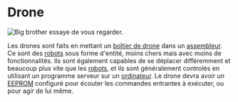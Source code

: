 # Drone

![Big brother essaye de vous regarder.](item:OpenComputers:item@84)

Les drones sont faits en mettant un [boîtier de drone](droneCase1.md) dans un [assembleur](../block/assembler.md). Ce sont des [robots](../block/robot.md) sous forme d'entité, moins chers mais avec moins de fonctionnalités. Ils sont également capables de se déplacer différemment et beaucoup plus vite que les [robots](../block/robot.md), et ils sont généralement controlés en utilisant un programme serveur sur un [ordinateur](../general/computer.md). Le drone devra avoir un [EEPROM](eeprom.md) configuré pour écouter les commandes entrantes à exécuter, ou pour agir de lui même.
